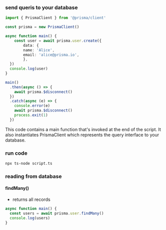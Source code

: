 ### send queris to your database
```ts
import { PrismaClient } from '@prisma/client'

const prisma = new PrismaClient()

async function main() {
    const user = await prisma.user.create({
        data: {
        name: 'Alice',
        email: 'alice@prisma.io',
        },
  })
  console.log(user)
}

main()
  .then(async () => {
    await prisma.$disconnect()
  })
  .catch(async (e) => {
    console.error(e)
    await prisma.$disconnect()
    process.exit(1)
  })
```
This code contains a main function that's invoked at the end of the script. It also instantiates PrismaClient which represents the query interface to your database.

### run code
```bash
npx ts-node script.ts
```

### reading from database
#### findMany()
- returns all records
```ts
async function main() {
  const users = await prisma.user.findMany()
  console.log(users)
}
```